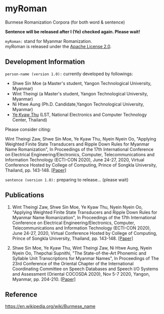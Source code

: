 # myRoman
Burmese Romanization Corpora (for both word &amp; sentence)

**Sentence will be released after I (Ye) checked again. Please wait!**  

```myRoman:``` stand for Myanmar Romanization.  
myRoman is released under the [Apache License 2.0](http://www.apache.org/licenses/LICENSE-2.0.html).  

## Development Information

```person-name (version 1.0):``` currently developed by followings:  

- Shwe Sin Moe (a Master's student, Yangon Technological University, Myanmar)
- Wint Theingi (a Master's student, Yangon Technological University, Myanmar)
- Ni Htwe Aung (Ph.D. Candidate,Yangon Technological University, Myanmar)
- [Ye Kyaw Thu](https://sites.google.com/site/yekyawthunlp/) (LST, National Electronics and Computer Technology Center, Thailand)  

Please consider citing:  

Wint Theingi Zaw, Shwe Sin Moe, Ye Kyaw Thu, Nyein Nyein Oo, "Applying Weighted Finite State Transducers and Ripple Down Rules for Myanmar Name Romanization", In Proceedings of the 17th International Conference on Electrical Engineering/Electronics, Computer, Telecommunications and Information Technology (ECTI-CON 2020), June 24-27, 2020, Virtual Conference Hosted by College of Computing, Prince of Songkla University, Thailand, pp. 143-148. [[Paper]](https://github.com/ye-kyaw-thu/papers/blob/master/ECTI-CON2020/PID6499733.pdf)  

```sentence (version 1.0):``` preparing to release... (please wait)  


## Publications

1. Wint Theingi Zaw, Shwe Sin Moe, Ye Kyaw Thu, Nyein Nyein Oo, "Applying Weighted Finite State Transducers and Ripple Down Rules for Myanmar Name Romanization", In Proceedings of the 17th International Conference on Electrical Engineering/Electronics, Computer, Telecommunications and Information Technology (ECTI-CON 2020), June 24-27, 2020, Virtual Conference Hosted by College of Computing, Prince of Songkla University, Thailand, pp. 143-148. [[Paper]](https://github.com/ye-kyaw-thu/papers/blob/master/ECTI-CON2020/PID6499733.pdf)  

2. Shwe Sin Moe, Ye Kyaw Thu, Wint Theingi Zaw, Ni Htwe Aung, Nyein Nyein Oo, Thepchai Supnithi, "The State-of-the-Art Phonemic and Syllable Unit Transcriptions for Myanmar Names", In Proceedings of The 23rd Conference of the Oriental Chapter of the International Coordinating Committee on Speech Databases and Speech I/O Systems and Assessment (Oriental COCOSDA 2020), Nov 5-7 2020, Yangon, Myanmar, pp. 204-210. [[Paper]](https://github.com/ye-kyaw-thu/papers/blob/master/O-COCOSDA-2020/O-COCOSDA_2020_paper_37.pdf)  

## Reference

https://en.wikipedia.org/wiki/Burmese_name
